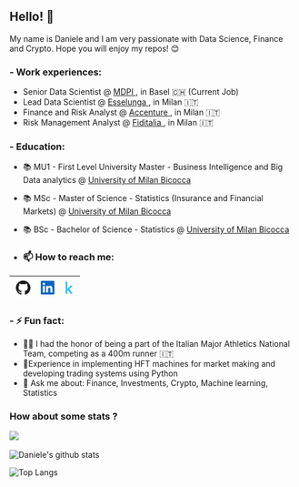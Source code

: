 ## Hello! 👋

My name is Daniele and I am very passionate with Data Science, Finance and Crypto.
Hope you will enjoy my repos! 😊

### - Work experiences:
- Senior Data Scientist @ <a href="https://www.mdpi.com/"> MDPI </a>, in Basel 🇨🇭 (Current Job)
- Lead Data Scientist @ <a href="https://www.esselunga.it/it-it/homepage.html"> Esselunga </a>, in Milan 🇮🇹
- Finance and Risk Analyst @ <a href="https://www.accenture.com/us-en"> Accenture </a>, in Milan 🇮🇹
- Risk Management Analyst @ <a href="https://www.fiditalia.it/"> Fiditalia </a>, in Milan 🇮🇹

### - Education:
- 📚 MU1 - First Level University Master - Business Intelligence and Big Data analytics @ <a href="https://www.unimib.it/"> University of Milan Bicocca</a>
- 📚 MSc - Master of Science - Statistics (Insurance and Financial Markets) @ <a href="https://www.unimib.it/"> University of Milan Bicocca</a>
- 📚 BSc - Bachelor of Science - Statistics @ <a href="https://www.unimib.it/"> University of Milan Bicocca</a>

- ### 📫 How to reach me:

| [<img src="https://github.com/DanieleRaimondi/danieleraimondi/blob/f02a7427213cbd61d9a04e9df84c060bf7130103/github.png" alt="github logo" width="34">](https://github.com/danieleraimondi) | [<img src="https://github.com/DanieleRaimondi/danieleraimondi/blob/f02a7427213cbd61d9a04e9df84c060bf7130103/linkedin.jpeg" alt="linkedin logo" width="24">](https://it.linkedin.com/in/danieleraimondi92) | [<img src="https://github.com/DanieleRaimondi/danieleraimondi/blob/f02a7427213cbd61d9a04e9df84c060bf7130103/kaggle.png" alt="kaggle logo" width="24">](https://www.kaggle.com/danieleraimondi) | 
|---|---|---|

### - ⚡ Fun fact:
- 🏃🏼 I had the honor of being a part of the Italian Major Athletics National Team, competing as a 400m runner 🇮🇹
- 🤖Experience in implementing HFT machines for market making and developing trading systems using Python
- 💬 Ask me about: Finance, Investments, Crypto, Machine learning, Statistics
  
### How about some stats ?
[![](https://visitcount.itsvg.in/api?id=4hundreds&label=Profile%20Views&color=6&icon=2&pretty=false)](https://visitcount.itsvg.in)

![Daniele's github stats](https://github-readme-stats.vercel.app/api?username=DanieleRaimondi&show_icons=true)

![Top Langs](https://github-readme-stats.vercel.app/api/top-langs/?username=DanieleRaimondi&layout=compact)

